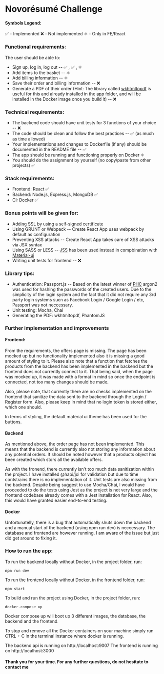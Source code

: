 # Novorésumé Challenge

#### Symbols Legend:

:white_check_mark: - Implemented
:x: - Not implemented
:atom_symbol: - Only in FE/React

### Functional requirements:

The user should be able to:

- Sign up, log in, log out -- :white_check_mark: , :white_check_mark: , :atom_symbol:
- Add items to the basket -- :atom_symbol:
- Add billing information -- :atom_symbol:
- Save their order and billing information -- :x:
- Generate a PDF of their order (Hint: The library called [wkhtmltopdf](https://www.npmjs.com/package/wkhtmltopdf) is useful for this and already installed in the app folder, and will be installed in the Docker image once you build it) -- :x:

### Technical requirements:

- The backend code should have unit tests for 3 functions of your choice -- :x:
- The code should be clean and follow the best practices -- :white_check_mark: (as much as time allowed)
- Your implementations and changes to Dockerfile (if any) should be documented in the README file -- :white_check_mark:
- The app should be running and functioning properly on Docker :atom_symbol:
- You should do the assignment by yourself (no copy/paste from other projects) :white_check_mark:

### Stack requirements:

- Frontend: React :white_check_mark:
- Backend: Node.js, Express.js, MongoDB :white_check_mark:
- CI: Docker :white_check_mark:

### Bonus points will be given for:

- Adding SSL by using a self-signed certificate
- Using GRUNT or Webpack -- Create React App uses webpack by default as configuration
- Preventing XSS attacks -- Create React App takes care of XSS attacks via JSX syntax
- Using SASS or LESS -- [JSS](https://cssinjs.org/?v=v10.4.0) has been used instead in compbination with [Material-ui](https://material-ui.com/)
- Writing unit tests for frontend -- :x:

### Library tips:

- Authentication: Passport.js -- Based on the latest winner of [PHC](https://password-hashing.net/) argon2 was used for hashing the passwords of the created users. Due to the simplicity of the login system and the fact that it did not require any 3rd party login systems sucn as Facebook Login / Google Login / etc, Passport was not neccessary.
- Unit testing: Mocha, Chai
- Generating the PDF: wkhtmltopdf, PhantomJS

### Further implementation and improvements

#### Frontend:

From the requirements, the offers page is missing. The page has been mocked up but no functionality implemented also it is missing a good amount of styling to it. Please also note that a function that fetches the products from the backend has been implemented in the backend but the frontend does not currently connect to it. That being said, when the page was mocked up, it was made with a format in mind so once the endpoint is connected, not too many changes should be made.

Also, please note, that currently there are no checks implemented on the frontend that sanitize the data sent to the backend through the Login / Register form. Also, please keep in mind that no login token is stored either, which one should.

In terms of styling, the default material ui theme has been used for the buttons.

#### Backend

As mentioned above, the order page has not been implemented. This means that the backend is currently also not storing any information about any potential orders. It should be noted however that a products object has been created which stors all the available offers.

As with the fronend, there currently isn't too much data sanitization within the project. I have installed @hapi/joi for validation but due to time contstrains there is no implementation of it. Unit tests are also missing from the backend. Despite being suggest to use Mocha/Chai, I would have proceeded to do the tests using Jest as the project is not very large and the frontend codebase already comes with a Jest installation for React. Also, this would have granted easier end-to-end testing.

#### Docker

Unfortunatelly, there is a bug that automatically shuts down the backend and a manual start of the backend (using npm run dev) is neccessary. The database and frontend are however running. I am aware of the issue but just did get around to fixing it.

### How to run the app:

To run the backend locally without Docker, in the project folder, run:

```
npm run dev
```

To run the frontend locally without Docker, in the frontend folder, run:

```
npm start
```

To build and run the project using Docker, in the project folder, run:

```
docker-compose up
```

Docker compose up will boot up 3 different images, the database, the backend and the frontend.

To stop and remove all the Docker containers on your machine simply run CTRL + C in the terminal instance where docker is running.

The backend api is running on http://localhost:9007
The frontend is running on http://localhost:3000

#### Thank you for your time. For any further questions, do not hesitate to contact me
